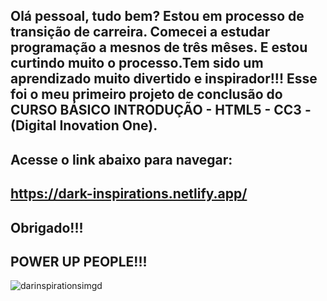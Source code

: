 ## Olá pessoal, tudo bem? Estou em processo de transição de carreira. Comecei a estudar programação a mesnos de três mêses. E estou curtindo muito o processo.Tem sido um aprendizado muito divertido e inspirador!!! Esse foi o meu primeiro projeto de conclusão do CURSO BÁSICO INTRODUÇÃO - HTML5 - CC3 - (Digital Inovation One).
## Acesse o link abaixo para navegar:
## https://dark-inspirations.netlify.app/
## Obrigado!!!
## POWER UP PEOPLE!!!




![darinspirationsimgd](https://user-images.githubusercontent.com/96156026/153915656-286a7f94-3f18-4b3e-8a7d-911e62f741d9.jpg)
